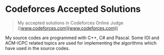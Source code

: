 # Codeforces Accepted Solutions
> My accepted solutions in Codeforces Online Judge ([www.codeforces.com](www.codeforces.com))

My source codes are programmed with C++, C# and Pascal.
Some IOI and ACM-ICPC related topics are used for implementing the algorithms which have used in the source codes.
